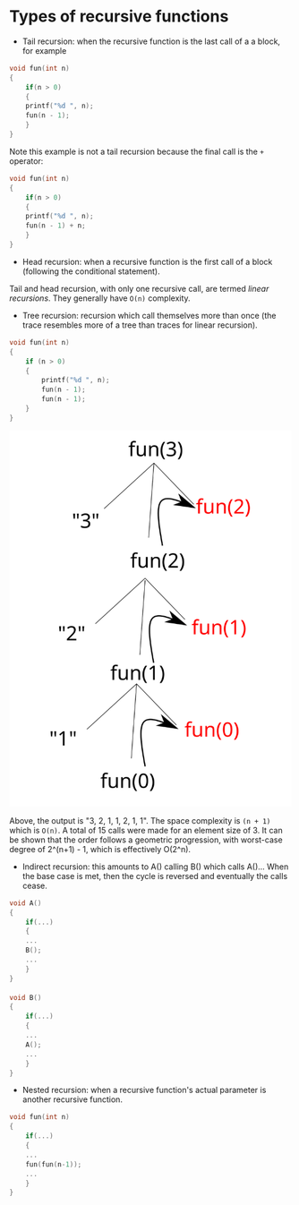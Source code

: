 # Types of recursive functions #
+ Tail recursion: when the recursive function is the last call of a a block, for example

```C++
void fun(int n)
{
	if(n > 0)
	{
	printf("%d ", n);	
	fun(n - 1);
	}
}
```

Note this example is not a tail recursion because the final call is the `+` operator:

```C++
void fun(int n)
{
	if(n > 0)
	{
	printf("%d ", n);	
	fun(n - 1) + n;
	}
}
```

+ Head recursion: when a recursive function is the first call of a block (following the conditional statement).

Tail and head recursion, with only one recursive call, are termed _linear recursions_. They generally have `O(n)` complexity.

+ Tree recursion: recursion which call themselves more than once (the trace resembles more of a tree than traces for linear recursion).

```cpp
void fun(int n)
{
	if (n > 0)
	{
		printf("%d ", n);
		fun(n - 1);
		fun(n - 1);
	}
}
```

![](recursiveTracing3.svg)

Above, the output is "3, 2, 1, 1, 2, 1, 1". The space complexity is `(n + 1)` which is `O(n)`. A total of 15 calls were made for an element size of 3. It can be shown that the order follows a geometric progression, with worst-case degree of 2^(n+1) - 1, which is effectively O(2^n).

+ Indirect recursion: this amounts to A() calling B() which calls A()... When the base case is met, then the cycle is reversed and eventually the calls cease.

```cpp
void A()
{
	if(...)
	{
	...
	B();
	...
	}
}

void B()
{
	if(...)
	{
	...
	A();
	...
	}
}
```

+ Nested recursion: when a recursive function's actual parameter is another recursive function.

```cpp
void fun(int n)
{
	if(...)
	{
	...
	fun(fun(n-1));
	...
	}
}
```

